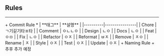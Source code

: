 ## Rules
<hr/>
+ Commit Rule
  * | **태그** | **설명**       |
|----------|----------------|
| Chore    | ㄱ기깉기타ㅍ타 |
| Comment  | ㅇㄴㄴㅇ       |
| Design   | ㄴㅇ           |
| Docs     | ㄴㅇ           |
| Feat     | ㅇㅁ           |
| Fix      | ㄴㅇ           |
| Refactor | ㅇㅈ           |
| Reformat | ㅂㅈ           |
| Remove   | ㅈㅇ           |
| Rename   | ㅈ             |
| Style    | ㅇㅈ           |
| Test     | ㅇㅈ           |
| Update   | ㅇㅈ           |
+ Naming Rule
  + 추후 추가 예정
